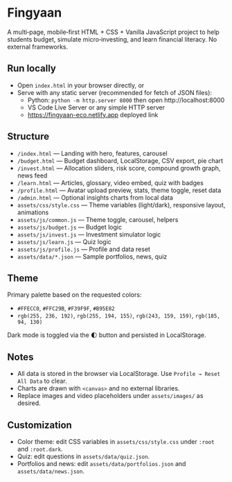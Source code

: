 # Fingyaan

A multi‑page, mobile‑first HTML + CSS + Vanilla JavaScript project to help students budget, simulate micro‑investing, and learn financial literacy. No external frameworks.

## Run locally
- Open `index.html` in your browser directly, or
- Serve with any static server (recommended for fetch of JSON files):
  - Python: `python -m http.server 8000` then open http://localhost:8000
  - VS Code Live Server or any simple HTTP server
  - https://fingyaan-eco.netlify.app  deployed link
## Structure
- `/index.html` — Landing with hero, features, carousel
- `/budget.html` — Budget dashboard, LocalStorage, CSV export, pie chart
- `/invest.html` — Allocation sliders, risk score, compound growth graph, news feed
- `/learn.html` — Articles, glossary, video embed, quiz with badges
- `/profile.html` — Avatar upload preview, stats, theme toggle, reset data
- `/admin.html` — Optional insights charts from local data
- `assets/css/style.css` — Theme variables (light/dark), responsive layout, animations
- `assets/js/common.js` — Theme toggle, carousel, helpers
- `assets/js/budget.js` — Budget logic
- `assets/js/invest.js` — Investment simulator logic
- `assets/js/learn.js` — Quiz logic
- `assets/js/profile.js` — Profile and data reset
- `assets/data/*.json` — Sample portfolios, news, quiz

## Theme
Primary palette based on the requested colors:
- `#FFECC0`, `#FFC29B`, `#F39F9F`, `#B95E82`
- `rgb(255, 236, 192)`, `rgb(255, 194, 155)`, `rgb(243, 159, 159)`, `rgb(185, 94, 130)`

Dark mode is toggled via the 🌓 button and persisted in LocalStorage.

## Notes
- All data is stored in the browser via LocalStorage. Use `Profile → Reset All Data` to clear.
- Charts are drawn with `<canvas>` and no external libraries.
- Replace images and video placeholders under `assets/images/` as desired.

## Customization
- Color theme: edit CSS variables in `assets/css/style.css` under `:root` and `:root.dark`.
- Quiz: edit questions in `assets/data/quiz.json`.
- Portfolios and news: edit `assets/data/portfolios.json` and `assets/data/news.json`.
